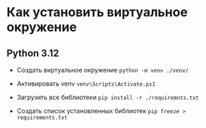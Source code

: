 # Как установить виртуальное окружение
## Python 3.12

- Создать виртуальное окружение
    ```python -m venv ./venv/```

- Активировать venv
    ```venv\Scripts\Activate.ps1```

- Загрузить все библиотеки
    ```pip install -r ./requiremnts.txt```

- Создать список установленных библиотек
    ```pip freeze > requirements.txt```